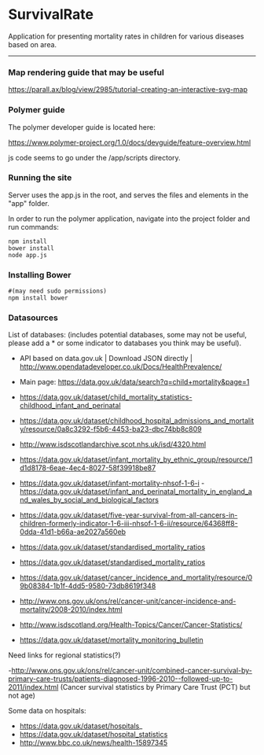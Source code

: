 SurvivalRate
===================

Application for presenting mortality rates in children for various diseases based on area.

----------

### Map rendering guide that may be useful

https://parall.ax/blog/view/2985/tutorial-creating-an-interactive-svg-map

### Polymer guide

The polymer developer guide is located here:

https://www.polymer-project.org/1.0/docs/devguide/feature-overview.html

js code seems to go under the /app/scripts directory.

### Running the site
Server uses the app.js in the root, and serves the files and elements in the "app" folder.

In order to run the polymer application, navigate into the project folder and run commands:

```
npm install
bower install
node app.js
```

### Installing Bower
```
#(may need sudo permissions)
npm install bower
```
### Datasources

List of databases: (includes potential databases, some may not be useful, please add a * or some indicator to databases you think may be useful).

- API based on data.gov.uk | Download JSON directly | http://www.opendatadeveloper.co.uk/Docs/HealthPrevalence/

- Main page: https://data.gov.uk/data/search?q=child+mortality&page=1
- https://data.gov.uk/dataset/child_mortality_statistics-childhood_infant_and_perinatal
- https://data.gov.uk/dataset/childhood_hospital_admissions_and_mortality/resource/0a8c3292-f5b6-4453-ba23-dbc74bb8c809
- http://www.isdscotlandarchive.scot.nhs.uk/isd/4320.html
- https://data.gov.uk/dataset/infant_mortality_by_ethnic_group/resource/1d1d8178-6eae-4ec4-8027-58f39918be87
- https://data.gov.uk/dataset/infant-mortality-nhsof-1-6-i
-https://data.gov.uk/dataset/infant_and_perinatal_mortality_in_england_and_wales_by_social_and_biological_factors
- https://data.gov.uk/dataset/five-year-survival-from-all-cancers-in-children-formerly-indicator-1-6-iii-nhsof-1-6-ii/resource/64368ff8-0dda-41d1-b66a-ae2027a560eb
- https://data.gov.uk/dataset/standardised_mortality_ratios
- https://data.gov.uk/dataset/standardised_mortality_ratios
- https://data.gov.uk/dataset/cancer_incidence_and_mortality/resource/09b08384-1b1f-4dd5-9580-73db8619f348
- http://www.ons.gov.uk/ons/rel/cancer-unit/cancer-incidence-and-mortality/2008-2010/index.html
- http://www.isdscotland.org/Health-Topics/Cancer/Cancer-Statistics/
- https://data.gov.uk/dataset/mortality_monitoring_bulletin

Need links for regional statistics(?)

-http://www.ons.gov.uk/ons/rel/cancer-unit/combined-cancer-survival-by-primary-care-trusts/patients-diagnosed-1996-2010--followed-up-to-2011/index.html
(Cancer survival statistics by Primary Care Trust (PCT) but not age)

Some data on hospitals:

- https://data.gov.uk/dataset/hospitals_
- https://data.gov.uk/dataset/hospital_statistics
- http://www.bbc.co.uk/news/health-15897345